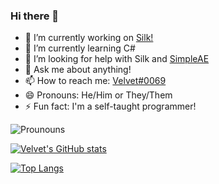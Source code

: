 ### Hi there 👋
- 🔭 I’m currently working on [Silk!](https://github.com/VelvetThePanda/SilkBot)
- 🌱 I’m currently learning C#
- 🤔 I’m looking for help with Silk and [SimpleAE](https://github.com/VelvetThePanda/SimpleAE)
- 💬 Ask me about anything!
- 📫 How to reach me: [Velvet#0069](https://discord.com/users/209279906280898562)
- 😄 Pronouns: He/Him or They/Them
- ⚡ Fun fact: I'm a self-taught programmer!

![Prounouns](https://img.shields.io/badge/Prounouns-He%2FThey-brightgreen)



[![Velvet's GitHub stats](https://github-readme-stats.vercel.app/api?username=VelvetThePanda&show_icons=true&theme=tokyonight)](https://github.com/anuraghazra/github-readme-stats)

[![Top Langs](https://github-readme-stats.vercel.app/api/top-langs/?username=VelvetThePanda&layout=compact&theme=tokyonight)](https://github.com/anuraghazra/github-readme-stats)
